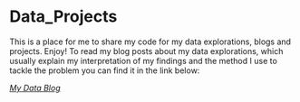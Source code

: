 # Data_Projects
This is a place for me to share my code for my data explorations, blogs and projects. Enjoy!
To read my blog posts about my data explorations, which usually explain my interpretation of my findings and the method I use to tackle the problem you can find it in the link below:


[*My Data Blog*](https://sites.google.com/g.ucla.edu/shailmirpuri/)
